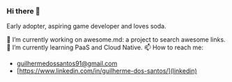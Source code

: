 ### Hi there 👋

Early adopter, aspiring game developer and loves soda.

🔭 I’m currently working on awesome.md: a project to search awesome links.
🌱 I’m currently learning PaaS and Cloud Native. 
 📫 How to reach me:
 - guilhermedossantos91@gmail.com
 - [https://www.linkedin.com/in/guilherme-dos-santos/](linkedin)

<!--
**guidroid/guidroid** is a ✨ _special_ ✨ repository because its `README.md` (this file) appears on your GitHub profile.

Here are some ideas to get you started:

- 🔭 I’m currently working on ...
- 🌱 I’m currently learning ...
- 👯 I’m looking to collaborate on ...
- 🤔 I’m looking for help with ...
- 💬 Ask me about ...
- 📫 How to reach me: ...
- 😄 Pronouns: ...
- ⚡ Fun fact: ...
-->
